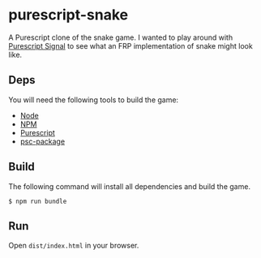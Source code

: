 # purescript-snake

A Purescript clone of the snake game. I wanted to play around with [Purescript
Signal](https://github.com/bodil/purescript-signal) to see what an FRP
implementation of snake might look like.

## Deps

You will need the following tools to build the game:

* [Node](https://nodejs.org/en/)
* [NPM](https://www.npmjs.com/)
* [Purescript](http://www.purescript.org/)
* [psc-package](https://github.com/purescript/psc-package)

## Build

The following command will install all dependencies and build the game.

```
$ npm run bundle
```

## Run

Open `dist/index.html` in your browser.
